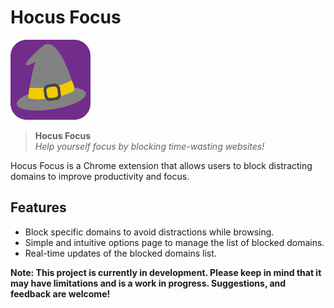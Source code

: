 <!-- Replace [LOGO_URL] with the URL of your extension's logo -->

# Hocus Focus

![Extension Logo](https://github.com/marcello-m/HocusFocus/blob/c4177470d5c2b07949ed32a3d9ddd15fbcbc173e/img/icon-128.png)

> <b>Hocus Focus</b></br>
> <i>Help yourself focus by blocking time-wasting websites!</i>

Hocus Focus is a Chrome extension that allows users to block distracting domains to improve productivity and focus.

## Features

- Block specific domains to avoid distractions while browsing.
- Simple and intuitive options page to manage the list of blocked domains.
- Real-time updates of the blocked domains list.

**Note: This project is currently in development. Please keep in mind that it may have limitations and is a work in progress. Suggestions, and feedback are welcome!**
